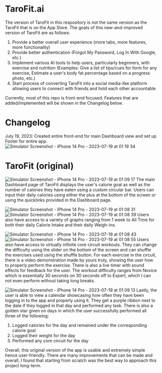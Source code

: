 # TaroFit.ai
The version of TaroFit in this respository is not the same version as the TaroFit that is on the App Store. The goals of this new-and-improved version of TaroFit are as follows:
1. Provide a better overall user experience (more tabs, more features, more functionality)
2. Provide better authentication (Forgot My Password, Log In With Google, etc.)
3. Implement various AI tools to help users, particularly beginners, with exercise and nutrition
   (Examples: Give a list of tips/cues for form for any exercise, Estimate a user's body fat percentage based on a progress photo, etc.)
4. Start process of converting TaroFit into a social media-like platform allowing users to connect with friends and hold each other accountable

Currently, most of this repo is front-end focused. Features that are added/implemented will be shown in the Changelog below.

# Changelog
July 19, 2023: Created entire front-end for main Dashboard view and set up Footer for entire app.
![Simulator Screenshot - iPhone 14 Pro - 2023-07-19 at 01 19 34](https://github.com/rohankumar2025/TaroFit/assets/91754197/1d86c4ad-98ce-4483-96d7-6714a2562b25)


# TaroFit (original)
![Simulator Screenshot - iPhone 14 Pro - 2023-07-19 at 01 09 17](https://github.com/rohankumar2025/TaroFit/assets/91754197/8ad970ba-617b-4810-852d-a8926fef02ea)
The main Dashboard page of TaroFit displays the user's calorie goal as well as the number of calories they have eaten using a custom circular bar. Users can input their daily calories using either the plus at the bottom of the screen or using the quicklinks provided in the Dashboard page.

![Simulator Screenshot - iPhone 14 Pro - 2023-07-19 at 01 08 31](https://github.com/rohankumar2025/TaroFit/assets/91754197/e22e2369-0e94-4b16-8a4a-3011f14a43e5)
![Simulator Screenshot - iPhone 14 Pro - 2023-07-19 at 01 08 39](https://github.com/rohankumar2025/TaroFit/assets/91754197/e417c799-0825-492c-b9a6-a5bc97816c87)
Users also have access to a variety of graphs ranging from 1 week to All Time for both their daily Calorie Intake and their daily Weigh-ins.

![Simulator Screenshot - iPhone 14 Pro - 2023-07-19 at 01 08 43](https://github.com/rohankumar2025/TaroFit/assets/91754197/2dac5c83-fbd3-4818-a378-263d60642f4c)
![Simulator Screenshot - iPhone 14 Pro - 2023-07-19 at 01 08 55](https://github.com/rohankumar2025/TaroFit/assets/91754197/690da94f-646d-4e74-803b-399240a5022c)
Users also have access to virtually infinite core circuit workouts. They can change the difficulty using the slider on the bottom of the screen and can shuffle the exercises used using the shuffle button. For each exercise in the circuit, there is a video demonstration made by yours truly, showing the user how to properly perform the exercise. There is also a live timer with sound effects for feedback for the user. The workout difficulty ranges from Novice which is essentially 30 seconds on 30 seconds off to Expert, which I can not even perform without taking long breaks.

![Simulator Screenshot - iPhone 14 Pro - 2023-07-19 at 01 09 13](https://github.com/rohankumar2025/TaroFit/assets/91754197/cc085ab9-4dc7-4d49-9f46-f86b38684057)
Lastly, the user is able to view a calendar showcasing how often they have been logging in to the app and properly using it. They get a purple ribbon next to the date if they logged in that day and performed any task. There is also a golden star given on days in which the user successfully performed all three of the following:
1. Logged calories for the day and remained under the corresponding calorie goal
2. Logged their weight for the day
3. Performed any core circuit for the day

Overall, this original version of the app is usable and extremely simple hence user-friendly. There are many improvements that can be made and overall, I found that starting from scratch was the best way to approach this project long-term.

